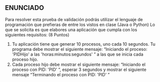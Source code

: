 ## ENUNCIADO 

Para resolver esta prueba de validación podrás utilizar el lenguaje de programación que prefieras de entre los vistos en clase (Java o Python) Lo que se solicita es que elabores una aplicación que cumpla con los siguientes requisitos: (8 Puntos)
    
1. Tu aplicación tiene que generar 10 procesos, uno cada 10 segundos. Tu programa debe mostrar el siguiente mensaje: “Iniciando el proceso: 'PIDHijo' a las 'horas:minutos:segundos' ” a las que se inicia cada proceso hijo.
2. Cada proceso hijo debe mostrar el siguiente mensaje: “Iniciando el proceso con PID: 'PID' ”, esperar 3 segundos y mostrar el siguiente mensaje “Terminando el proceso con PID: 'PID' ”